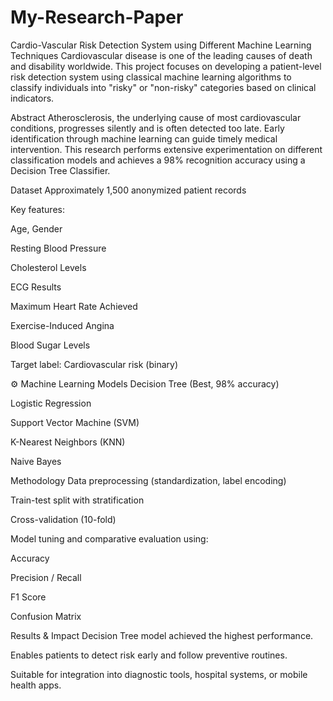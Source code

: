 # My-Research-Paper

Cardio-Vascular Risk Detection System using Different Machine Learning Techniques
Cardiovascular disease is one of the leading causes of death and disability worldwide. This project focuses on developing a patient-level risk detection system using classical machine learning algorithms to classify individuals into "risky" or "non-risky" categories based on clinical indicators.

Abstract
Atherosclerosis, the underlying cause of most cardiovascular conditions, progresses silently and is often detected too late. Early identification through machine learning can guide timely medical intervention. This research performs extensive experimentation on different classification models and achieves a 98% recognition accuracy using a Decision Tree Classifier.

Dataset
Approximately 1,500 anonymized patient records

Key features:

Age, Gender

Resting Blood Pressure

Cholesterol Levels

ECG Results

Maximum Heart Rate Achieved

Exercise-Induced Angina

Blood Sugar Levels

Target label: Cardiovascular risk (binary)

⚙️ Machine Learning Models
Decision Tree (Best, 98% accuracy)

Logistic Regression

Support Vector Machine (SVM)

K-Nearest Neighbors (KNN)

Naive Bayes

Methodology
Data preprocessing (standardization, label encoding)

Train-test split with stratification

Cross-validation (10-fold)

Model tuning and comparative evaluation using:

Accuracy

Precision / Recall

F1 Score

Confusion Matrix

Results & Impact
Decision Tree model achieved the highest performance.

Enables patients to detect risk early and follow preventive routines.

Suitable for integration into diagnostic tools, hospital systems, or mobile health apps.

